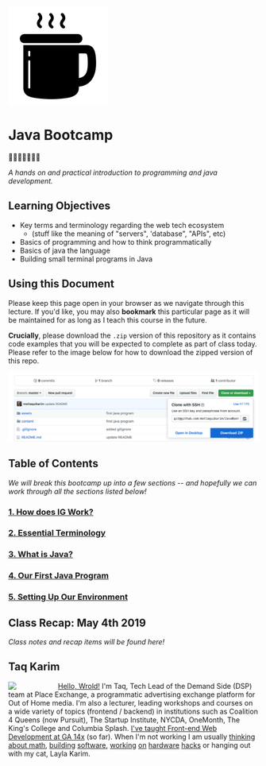 ![jscon](assets/javaicon.png)

# Java Bootcamp 
🎉🎈🎂🍾🎊🍻💃


*A hands on and practical introduction
 to programming and java development.*

## Learning Objectives

* Key terms and terminology regarding the web tech ecosystem 
	* (stuff like the meaning of "servers", 'database", "APIs", etc)
* Basics of programming and how to think programmatically
* Basics of java the language
* Building small terminal programs in Java

## Using this Document

Please keep this page open in your browser as we navigate through this lecture. If you'd like, you may also **bookmark** this particular page as it will be maintained for as long as I teach this course in the future.

**Crucially**, please download the `.zip` version of this repository as it contains code examples that you will be expected to complete as part of class today. Please refer to the image below for how to download the zipped version of this repo.

![zip](assets/unzip.png)


## Table of Contents
*We will break this bootcamp up into a few sections -- and hopefully we can work through all the sections listed below!*

### [1. How does IG Work?](content/how_does_ig_work/README.md)
### [2. Essential Terminology](content/essential_terminology/README.md)
### [3. What is Java?](content/what_is_java/README.md)
### [4. Our First Java Program](content/our_first_java_program/README.md)
### [5. Setting Up Our Environment](content/setting_up_our_environment/README.md)



## Class Recap: May 4th 2019

*Class notes and recap items will be found here!*


## Taq Karim
<img src="https://github.com/mottaquikarim/JavascriptBootcamp/blob/master/assets/taq.jpg?raw=true" style="width: 100px; height: auto;" width="100" align="left"> 

[Hello, Wrold!](https://medium.com/@the_taqquikarim/console-log-hello-wrold-3e3abeb44396) I'm Taq, Tech Lead of the Demand Side (DSP) team at Place Exchange, a programmatic advertising exchange platform for Out of Home media. I'm also a lecturer, leading workshops and courses on a wide variety of topics (frontend / backend) in institutions such as Coalition 4 Queens (now Pursuit), The Startup Institute, NYCDA, OneMonth, The King's College and Columbia Splash. [I've taught Front-end Web Development at GA 14x](https://medium.com/@the_taqquikarim/10-lessons-learned-from-100-weeks-of-teaching-fewd-12c43db14f6b) (so far). When I'm not working I am usually [thinking about math](https://medium.com/math-musings/why-does-25-25-2-2-1-100-25-an-explanation-6c7e7b283d41), [building](https://medium.com/@the_taqquikarim/a-technique-for-saving-content-from-a-data-text-html-uri-10f045a8876d) [software](https://medium.com/@the_taqquikarim/introducing-bonfire-2c0e437895e2), [working](https://photos.app.goo.gl/w1crzgI7DqCgGR373) [on](https://photos.app.goo.gl/EaFkp5SmyO0opkg32) [hardware](https://photos.app.goo.gl/tvxPl2zbIMl7FEnK2) [hacks](https://www.instagram.com/p/8rARZNND_t/?taken-by=taqqui.karim) or hanging out with my cat, Layla Karim.

